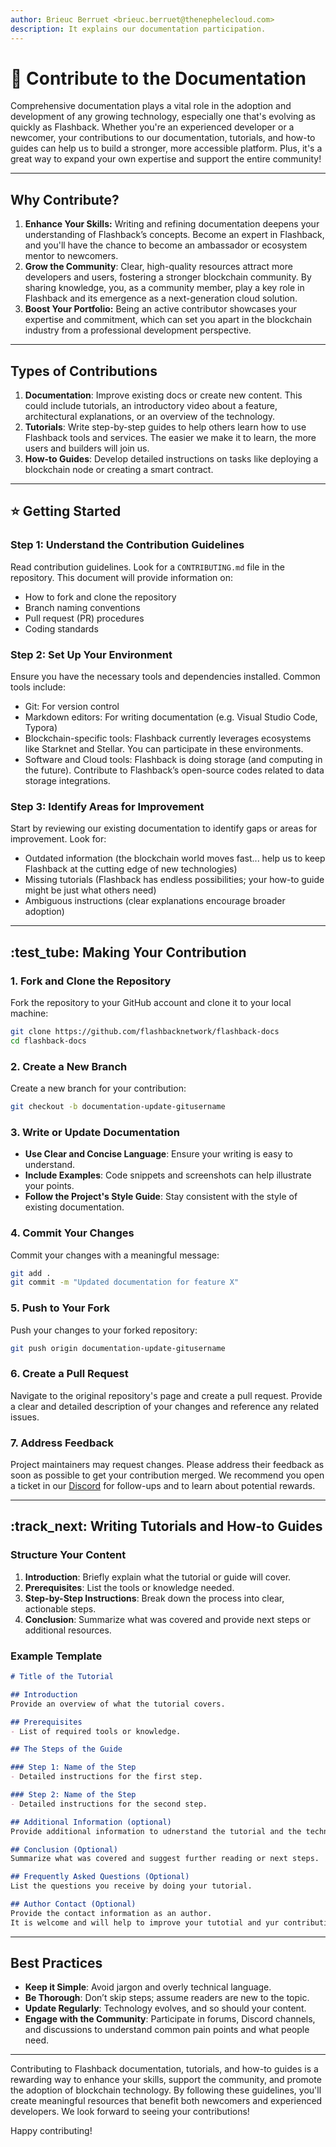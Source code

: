 ```yaml
---
author: Brieuc Berruet <brieuc.berruet@thenephelecloud.com>
description: It explains our documentation participation.
---
```


# 👐 Contribute to the Documentation

Comprehensive documentation plays a vital role in the adoption and development of any growing technology, especially one that's evolving as quickly as Flashback.  Whether you're an experienced developer or a newcomer, your contributions to our documentation, tutorials, and how-to guides can help us to build a stronger, more accessible platform. Plus, it's a great way to expand your own expertise and support the entire community!

***

## Why Contribute?

1. **Enhance Your Skills:** Writing and refining documentation deepens your understanding of Flashback’s concepts. Become an expert in Flashback, and you'll have the chance to become an ambassador or ecosystem mentor to newcomers.
2. **Grow the Community**: Clear, high-quality resources attract more developers and users, fostering a stronger blockchain community. By sharing knowledge, you, as a community member, play a key role in Flashback and its emergence as a next-generation cloud solution.
3. **Boost Your Portfolio:** Being an active contributor showcases your expertise and commitment, which can set you apart in the blockchain industry from a professional development perspective.

***

## Types of Contributions

1. **Documentation**: Improve existing docs or create new content. This could include tutorials, an introductory video about a feature, architectural explanations, or an overview of the technology.
2. **Tutorials**: Write step-by-step guides to help others learn how to use Flashback tools and services. The easier we make it to learn, the more users and builders will join us.
3. **How-to Guides**: Develop detailed instructions on tasks like deploying a blockchain node or creating a smart contract.

***

## :star: Getting Started

### Step 1: Understand the Contribution Guidelines

Read contribution guidelines. Look for a `CONTRIBUTING.md` file in the repository. This document will provide information on:

* How to fork and clone the repository
* Branch naming conventions
* Pull request (PR) procedures
* Coding standards

### Step 2: Set Up Your Environment

Ensure you have the necessary tools and dependencies installed. Common tools include:

* Git: For version control
* Markdown editors: For writing documentation (e.g. Visual Studio Code, Typora)
* Blockchain-specific tools: Flashback currently leverages ecosystems like Starknet and Stellar. You can participate in these environments.
* Software and Cloud tools: Flashback is doing storage (and computing in the future). Contribute to Flashback’s open-source codes related to data storage integrations.

### Step 3: Identify Areas for Improvement

Start by reviewing our existing documentation to identify gaps or areas for improvement. Look for:

* Outdated information (the blockchain world moves fast... help us to keep Flashback at the cutting edge of new technologies)
* Missing tutorials (Flashback has endless possibilities; your how-to guide might be just what others need)
* Ambiguous instructions (clear explanations encourage broader adoption)

***

## :test\_tube: Making Your Contribution

### 1. Fork and Clone the Repository

Fork the repository to your GitHub account and clone it to your local machine:

```bash
git clone https://github.com/flashbacknetwork/flashback-docs
cd flashback-docs
```

### 2. Create a New Branch

Create a new branch for your contribution:

```bash
git checkout -b documentation-update-gitusername
```

### 3. Write or Update Documentation

* **Use Clear and Concise Language**: Ensure your writing is easy to understand.
* **Include Examples**: Code snippets and screenshots can help illustrate your points.
* **Follow the Project's Style Guide**: Stay consistent with the style of existing documentation.

### 4. Commit Your Changes

Commit your changes with a meaningful message:

```bash
git add .
git commit -m "Updated documentation for feature X"
```

### 5. Push to Your Fork

Push your changes to your forked repository:

```bash
git push origin documentation-update-gitusername
```

### 6. Create a Pull Request

Navigate to the original repository's page and create a pull request. Provide a clear and detailed description of your changes and reference any related issues.

### 7. Address Feedback

Project maintainers may request changes. Please address their feedback as soon as possible to get your contribution merged. We recommend you open a ticket in our [Discord](https://discord.gg/ssPHCsfH5q) for follow-ups and to learn about potential rewards.

***

## :track\_next: Writing Tutorials and How-to Guides

### Structure Your Content

1. **Introduction**: Briefly explain what the tutorial or guide will cover.
2. **Prerequisites**: List the tools or knowledge needed.
3. **Step-by-Step Instructions**: Break down the process into clear, actionable steps.
4. **Conclusion**: Summarize what was covered and provide next steps or additional resources.

### Example Template

```markdown
# Title of the Tutorial

## Introduction
Provide an overview of what the tutorial covers.

## Prerequisites
- List of required tools or knowledge.

## The Steps of the Guide

### Step 1: Name of the Step
- Detailed instructions for the first step.

### Step 2: Name of the Step
- Detailed instructions for the second step.

## Additional Information (optional)
Provide additional information to udnerstand the tutorial and the technology.

## Conclusion (Optional)
Summarize what was covered and suggest further reading or next steps.

## Frequently Asked Questions (Optional)
List the questions you receive by doing your tutorial. 

## Author Contact (Optional)
Provide the contact information as an author. 
It is welcome and will help to improve your tutotial and yur contribution.
```

***

## Best Practices

* **Keep it Simple**: Avoid jargon and overly technical language.
* **Be Thorough**: Don’t skip steps; assume readers are new to the topic.
* **Update Regularly**: Technology evolves, and so should your content.
* **Engage with the Community**: Participate in forums, Discord channels, and discussions to understand common pain points and what people need.

***

Contributing to Flashback documentation, tutorials, and how-to guides is a rewarding way to enhance your skills, support the community, and promote the adoption of blockchain technology. By following these guidelines, you'll create meaningful resources that benefit both newcomers and experienced developers. We look forward to seeing your contributions!

Happy contributing!

